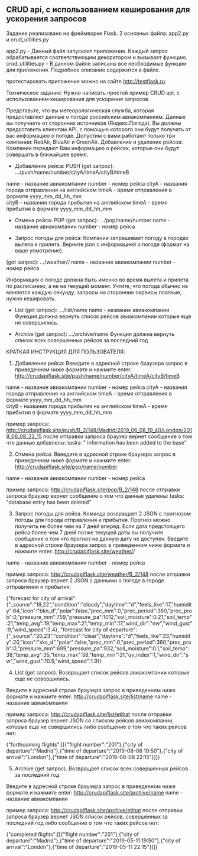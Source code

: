 ## CRUD api, с использованием кеширования для ускорения запросов

Задание реализовано на фреймворке Flask. 
2 основных файла: app2.py и crud_utilities.py

app2.py - Данный файл запускает приложение. Каждый запрос обрабатывается соответствующим декоратором и вызывает функцию.
crud_utilities.py - В данном файле записаны все необходимые функции для приложения. Подробное описание содержится в файле.

протестировать приложение можно на сайте http://testflask.ru

Техническое задание:
Нужно написать простой пример CRUD api, с использованием кеширования для ускорения запросов.

Представьте, что вы метеорологическая служба, которая предоставляет данные о погоде российским авиакомпаниям. 
Данные вы получаете от сторонних источников (Яндекс.Погода).
Вы должны предоставить клиентам API, с помощью которого они будут получать от вас информацию о погоде.
Допустим с вами работают только три компании: RedAir, BlueAir и GreenAir.
Добавление и удаление рейсов:
Компании передают Вам информацию о рейсах, которые они будут совершать в ближайшее время.

* Добавление рейса:
PUSH (get запрос): .../push/name/number/cityA/timeA/cityB/timeB

name - название авиакомпании
number - номер рейса
cityA - названия города отправления на английском
timeA - время отправления в формате yyyy_mm_dd_hh_mm 	  
cityB - названия города прибытия на английском
timeA - время прибытия в формате yyyy_mm_dd_hh_mm

* Отмена рейса:
POP (get запрос): .../pop/name/number 
	name - название авиакомпании
	number - номер рейса

* Запрос погоды для рейса:
Компании запрашивает погоду в городах вылета и прилета. Верните
json с информацией о погоде (формат на ваше усмотрение).  

(get запрос): .../weather/<name>/<number>
name - название авиакомпании
number - номер рейса 

Информация о погоде должна быть именно во время вылета и прилета по расписанию, а не на текущий момент.
Учтите, что погода обычно не меняется каждую секунду, запросы на сторонние сервисы платные, нужно кешировать.

* List (get запрос): .../list/name
name - название авиакомпании
Функция должна вернуть список рейсов авиакомпании которые еще не совершились.

* Archive (get запрос): .../archive/name
Функция должна вернуть список всех совершенных рейсов за последний год



КРАТКАЯ ИНСТРУКЦИЯ ДЛЯ ПОЛЬЗОВАТЕЛЯ:

1. Добавление рейса:
Bвведите в адресной строке браузера запрос в приведенном ниже формате и нажмите enter:
http://crudapiflask.site/push/name/number/cityA/timeA/cityB/timeB

name - название авиакомпании
number - номер рейса
cityA - названия города отправления на английском
timeA - время отправления в формате yyyy_mm_dd_hh_mm 	  
cityB - названия города прибытия на английском
timeA - время прибытия в формате yyyy_mm_dd_hh_mm

пример запроса:
http://crudapiflask.site/push/B_2/148/Madrid/2019_06_08_19_40/London/2019_06_08_22_15
после отправки запроса браузер вернет сообщение о том что данные добавлены: tasks: " information has been added to the base"

2. Отмена рейса:
Bвведите в адресной строке браузера запрос в приведенном ниже формате и нажмите enter:
http://crudapiflask.site/pop/name/number 

name - название авиакомпании
number - номер рейса

пример запроса:
http://crudapiflask.site/pop/B_2/148
после отправки запроса браузер вернет сообщение о том что данные удалены: tasks: "database entry has been deleted"

3. Запрос погоды для рейса. Команда возвращает 2 JSON с прогнозом погоды для города отправления и прибытия. Прогноз можно получить не более чем на 7 дней вперед. Если дата предстоящего рейса более чем 7 дней позже текущей даты вы получите сообщение о том что прогноз на данную дату не доступен.
Bведите в адресной строке браузера запрос в приведенном ниже формате и нажмите enter:
http://crudapiflask.site/weather/<name>/<number>

name - название авиакомпании
number - номер рейса 

пример запроса:
http://crudapiflask.site/weather/B_2/148
после отправки запроса браузер вернет 2 JSON с данными о погоде в городе отправления и прибытия:

{"forecast for city of arrival":{"_source":"19,22","condition":"cloudy","daytime":"d","feels_like":17,"humidity":64,"icon":"bkn_d","polar":false,"prec_mm":0,"prec_period":360,"prec_prob":0,"pressure_mm":759,"pressure_pa":1012,"soil_moisture":0.21,"soil_temp":21,"temp_avg":19,"temp_max":21,"temp_min":17,"wind_dir":"nw","wind_gust":9,"wind_speed":3.4},
"forecast for city of departure":{"_source":"20,23","condition":"clear","daytime":"d","feels_like":33,"humidity":20,"icon":"skc_d","polar":false,"prec_mm":0,"prec_period":360,"prec_prob":0,"pressure_mm":699,"pressure_pa":932,"soil_moisture":0.1,"soil_temp":38,"temp_avg":35,"temp_max":38,"temp_min":31,"uv_index":1,"wind_dir":"sw","wind_gust":10.5,"wind_speed":1.9}}

4. List (get запрос).
Возвращает список рейсов авиакомпании которые еще не совершились.

Bведите в адресной строке браузера запрос в приведенном ниже формате и нажмите enter:
http://crudapiflask.site/list/name
name - название авиакомпании

пример запроса:
http://crudapiflask.site/list/etihat
после отправки запроса браузер вернет JSON со списком рейсов авиакомпании, которые еще не совершились либо сообщение о том что таких рейсов нет: 

{"forthcoming flights":[[{"flight number":"201"},{"city of departure":"Madrid"},{"time of departure":"2019-08-08 19:50"},{"city of arrival":"London"},{"time of departure":"2019-08-08 22:15"}]]}

5. Archive (get запрос).
Возвращает список всех совершенных рейсов за последний год

Bведите в адресной строке браузера запрос в приведенном ниже формате и нажмите enter:
http://crudapiflask.site/archive/name
name - название авиакомпании

пример запроса:
http://crudapiflask.site/archive/etihat
после отправки запроса браузер вернет JSON список рейсов, cовершенных за последний год либо сообщение о том что таких рейсов нет: 

{"completed flights":[[{"flight number":"201"},{"city of departure":"Madrid"},{"time of departure":"2019-05-11 19:50"},{"city of arrival":"London"},{"time of departure":"2019-05-11 22:15"}]]}
